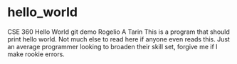 # hello_world
CSE 360 Hello World git demo
Rogelio A Tarin
This is a program that should print hello world. Not much else to read here if anyone even reads this.
Just an average programmer looking to broaden their skill set, forgive me if I make rookie errors.
